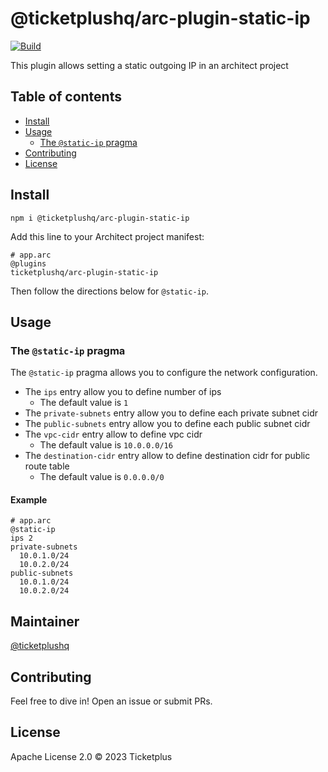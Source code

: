 # @ticketplushq/arc-plugin-static-ip

[![Build](https://github.com/ticketplushq/arc-plugin-static-ip/actions/workflows/build.yaml/badge.svg)](https://github.com/ticketplushq/arc-plugin-static-ip/actions/workflows/build.yaml)

This plugin allows setting a static outgoing IP in an architect project

## Table of contents

- [Install](#install)
- [Usage](#usage)
  - [The `@static-ip` pragma](#the-static-ip-pragma)
- [Contributing](#contributing)
- [License](#license)

## Install

`npm i @ticketplushq/arc-plugin-static-ip`

Add this line to your Architect project manifest:

```arc
# app.arc
@plugins
ticketplushq/arc-plugin-static-ip
```

Then follow the directions below for `@static-ip`.

## Usage

### The `@static-ip` pragma

The `@static-ip` pragma allows you to configure the network configuration.

- The `ips` entry allow you to define number of ips
  * The default value is `1`
- The `private-subnets` entry allow you to define each private subnet cidr
- The `public-subnets` entry allow you to define each public subnet cidr
- The `vpc-cidr` entry allow to define vpc cidr
  * The default value is `10.0.0.0/16`
- The `destination-cidr` entry allow to define destination cidr for public route table
  * The default value is `0.0.0.0/0`

#### Example

```
# app.arc
@static-ip
ips 2
private-subnets
  10.0.1.0/24
  10.0.2.0/24
public-subnets
  10.0.1.0/24
  10.0.2.0/24
```

## Maintainer

[@ticketplushq](https://github.com/ticketplushq)

## Contributing

Feel free to dive in! Open an issue or submit PRs.

## License

Apache License 2.0 © 2023 Ticketplus
